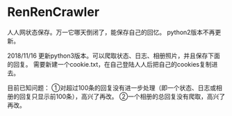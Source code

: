 # RenRenCrawler
人人网状态保存。万一它哪天倒闭了，能保存自己的回忆。
python2版本不再更新。

2018/11/16 更新python3版本。可以爬取状态、日志、相册照片，并且保存下面的回复。
需要新建一个cookie.txt，在自己登陆人人后把自己的cookies复制进去。

目前已知问题：
①对超过100条的回复没有进一步处理（即一个状态、日志或相册的回复只显示前100条），高兴了再改。
②一个相册的总回复没有爬取，高兴了再改。
